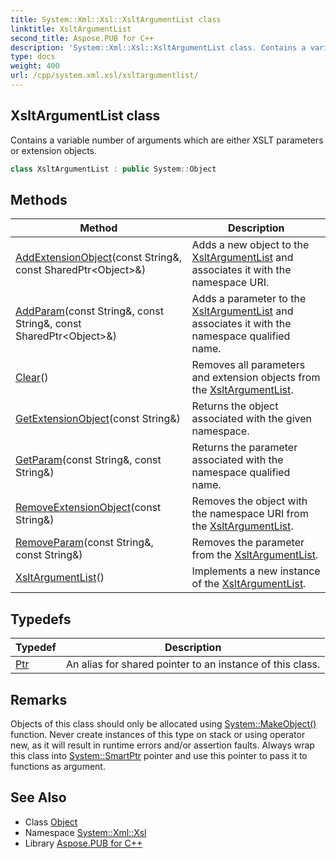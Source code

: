 ```yaml
---
title: System::Xml::Xsl::XsltArgumentList class
linktitle: XsltArgumentList
second_title: Aspose.PUB for C++
description: 'System::Xml::Xsl::XsltArgumentList class. Contains a variable number of arguments which are either XSLT parameters or extension objects in C++.'
type: docs
weight: 400
url: /cpp/system.xml.xsl/xsltargumentlist/
---
```

## XsltArgumentList class


Contains a variable number of arguments which are either XSLT parameters or extension objects.

```cpp
class XsltArgumentList : public System::Object
```

## Methods

| Method | Description |
| --- | --- |
| [AddExtensionObject](./addextensionobject/)(const String\&, const SharedPtr\<Object\>\&) | Adds a new object to the [XsltArgumentList](./) and associates it with the namespace URI. |
| [AddParam](./addparam/)(const String\&, const String\&, const SharedPtr\<Object\>\&) | Adds a parameter to the [XsltArgumentList](./) and associates it with the namespace qualified name. |
| [Clear](./clear/)() | Removes all parameters and extension objects from the [XsltArgumentList](./). |
| [GetExtensionObject](./getextensionobject/)(const String\&) | Returns the object associated with the given namespace. |
| [GetParam](./getparam/)(const String\&, const String\&) | Returns the parameter associated with the namespace qualified name. |
| [RemoveExtensionObject](./removeextensionobject/)(const String\&) | Removes the object with the namespace URI from the [XsltArgumentList](./). |
| [RemoveParam](./removeparam/)(const String\&, const String\&) | Removes the parameter from the [XsltArgumentList](./). |
| [XsltArgumentList](./xsltargumentlist/)() | Implements a new instance of the [XsltArgumentList](./). |
## Typedefs

| Typedef | Description |
| --- | --- |
| [Ptr](./ptr/) | An alias for shared pointer to an instance of this class. |
## Remarks



Objects of this class should only be allocated using [System::MakeObject()](../../system/makeobject/) function. Never create instances of this type on stack or using operator new, as it will result in runtime errors and/or assertion faults. Always wrap this class into [System::SmartPtr](../../system/smartptr/) pointer and use this pointer to pass it to functions as argument. 

## See Also

* Class [Object](../../system/object/)
* Namespace [System::Xml::Xsl](../)
* Library [Aspose.PUB for C++](../../)
